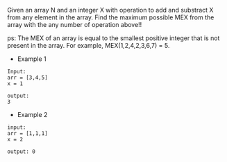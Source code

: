 Given an array N and an integer X with operation to add and substract X from any element in the array.
Find the maximum possible MEX from the array with the any number of operation above!!


ps: The MEX of an array is equal to the smallest positive integer that is not present in the array. For example, MEX(1,2,4,2,3,6,7) = 5.

    
- Example 1
```
Input:
arr = [3,4,5]
x = 1

output:
3
```

- Example 2
```
input:
arr = [1,1,1]
x = 2

output: 0
```

